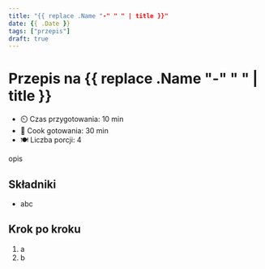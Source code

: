 ```yaml
---
title: "{{ replace .Name "-" " " | title }}"
date: {{ .Date }}
tags: ["przepis"]
draft: true
---
```


# Przepis na {{ replace .Name "-" " " | title }}

- ⏲️  Czas przygotowania: 10 min
- 🍳 Cook gotowania: 30 min
- 🍽️ Liczba porcji: 4

opis

## Składniki

- abc

## Krok po kroku

1. a
2. b
